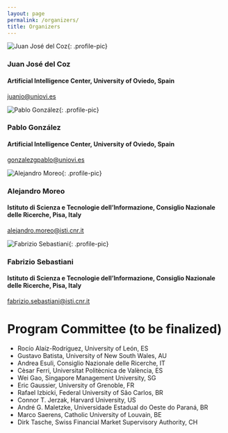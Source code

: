 ```yaml
---
layout: page
permalink: /organizers/
title: Organizers
---
```

<section markdown="1"  class="organizers">

![Juan José del Coz](https://www.aic.uniovi.es/juanjo/wp-content/uploads/sites/9/2020/02/fotoperfil-2.jpg){: .profile-pic}
### Juan José del Coz
#### Artificial Intelligence Center, University of Oviedo, Spain
[juanjo@uniovi.es](mailto:juanjo@uniovi.es)
</section>

<section markdown="1"  class="organizers">

![Pablo González](https://scholar.googleusercontent.com/citations?view_op=view_photo&user=09PnhhoAAAAJ&citpid=1){: .profile-pic}
### Pablo González
#### Artificial Intelligence Center, University of Oviedo, Spain
[gonzalezgpablo@uniovi.es](mailto:gonzalezgpablo@uniovi.es)
</section>

<section markdown="1"  class="organizers">

![Alejandro Moreo](https://scholar.googleusercontent.com/citations?view_op=view_photo&user=4RIy5E4AAAAJ&citpid=7){: .profile-pic}
### Alejandro Moreo
#### Istituto di Scienza e Tecnologie dell’Informazione, Consiglio Nazionale delle Ricerche, Pisa, Italy
[alejandro.moreo@isti.cnr.it](mailto:alejandro.moreo@isti.cnr.it)
</section>

<section markdown="1"  class="organizers">

![Fabrizio Sebastiani](https://scholar.googleusercontent.com/citations?view_op=view_photo&user=WZBcZV4AAAAJ&citpid=33){: .profile-pic}
### Fabrizio Sebastiani
#### Istituto di Scienza e Tecnologie dell’Informazione, Consiglio Nazionale delle Ricerche, Pisa, Italy
[fabrizio.sebastiani@isti.cnr.it](mailto:fabrizio.sebastiani@isti.cnr.it)
</section>



# Program Committee (to be finalized)
- Rocı́o Alaı́z-Rodrı́guez, University of León, ES
- Gustavo Batista, University of New South Wales, AU
- Andrea Esuli, Consiglio Nazionale delle Ricerche, IT
- Cèsar Ferri, Universitat Politècnica de València, ES
- Wei Gao, Singapore Management University, SG
- Eric Gaussier, University of Grenoble, FR
- Rafael Izbicki, Federal University of São Carlos, BR
- Connor T. Jerzak, Harvard University, US
- André G. Maletzke, Universidade Estadual do Oeste do Paraná, BR
- Marco Saerens, Catholic University of Louvain, BE
- Dirk Tasche, Swiss Financial Market Supervisory Authority, CH
